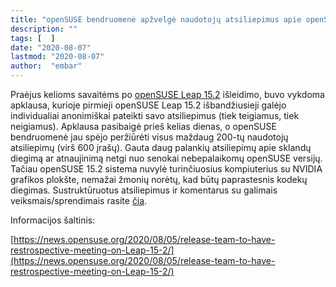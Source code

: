 ```yaml
---
title: "openSUSE bendruomenė apžvelgė naudotojų atsiliepimus apie openSUSE Leap 15.2"
description: ""
tags: [  ]
date: "2020-08-07"
lastmod: "2020-08-07"
author:  "embar"
---
```

Praėjus kelioms savaitėms po [openSUSE Leap 15.2](index.php/22-opensuseivykiai/276-ko-naujo-tiketis-opensuse-leap-15-2-versijoje) išleidimo, buvo vykdoma apklausa, kurioje pirmieji openSUSE Leap 15.2 išbandžiusieji galėjo individualiai anonimiškai pateikti savo atsiliepimus (tiek teigiamus, tiek neigiamus). Apklausa pasibaigė prieš kelias dienas, o openSUSE bendruomenė jau spėjo peržiūrėti visus maždaug 200-tų naudotojų atsiliepimų (virš 600 įrašų). Gauta daug palankių atsiliepimų apie sklandų diegimą ar atnaujinimą netgi nuo senokai nebepalaikomų openSUSE versijų. Tačiau openSUSE 15.2 sistema nuvylė turinčiuosius kompiuterius su NVIDIA grafikos plokšte, nemažai žmonių norėtų, kad būtų paprastesnis kodekų diegimas. Sustruktūruotus atsiliepimus ir komentarus su galimais veiksmais/sprendimais rasite [čia](https://en.opensuse.org/Portal:15.2/Retrospective).

Informacijos šaltinis:

[https://news.opensuse.org/2020/08/05/release-team-to-have-restrospective-meeting-on-Leap-15-2/](https://news.opensuse.org/2020/08/05/release-team-to-have-restrospective-meeting-on-Leap-15-2/)
